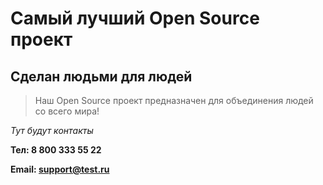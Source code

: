 # Самый лучший Open Source проект

## Сделан людьми для людей

> Наш Open Source проект предназначен для объединения людей со всего мира!

_Тут будут контакты_

**Тел: 8 800 333 55 22** 

**Email: support@test.ru**

